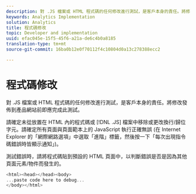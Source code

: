 ```yaml
---
description: 對 .JS 檔案或 HTML 程式碼的任何修改進行測試，是客戶本身的責任。將修改發佈到產品網站前即應完成此測試。
keywords: Analytics Implementation
solution: Analytics
title: 程式碼修改
topic: Developer and implementation
uuid: efac045e-15f5-45f6-a21a-de6c4b0a8185
translation-type: tm+mt
source-git-commit: 16ba0b12e0f70112f4c10804d0a13c278388ecc2

---
```



# 程式碼修改

對 .JS 檔案或 HTML 程式碼的任何修改進行測試，是客戶本身的責任。將修改發佈到產品網站前即應完成此測試。

請確定未從放置在 HTML 內的程式碼或 [!DNL .JS] 檔案中移除或更改換行/歸位字元。請確定所有頁面與頁面範本上的 JavaScript 執行正確無誤 (在 Internet Explorer 的「網際網路選項」中選取「進階」標籤，然後按一下「每次出現指令碼錯誤時皆顯示通知」)。

測試錯誤時，請將程式碼貼到預設的 HTML 頁面中，以判斷錯誤是否是因為其他頁面元素/物件而發生的。

```js
<html><head></head><body>
...paste code here to debug...
</body></html>
```

